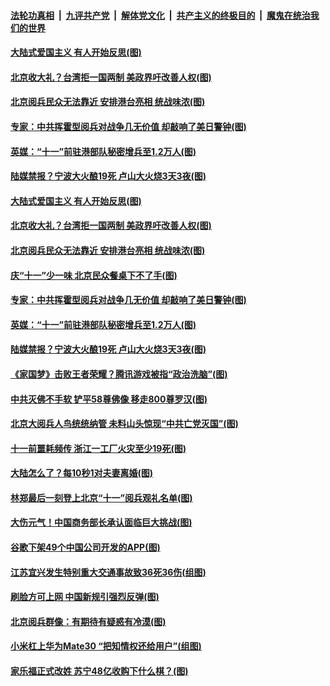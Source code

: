 ####  [法轮功真相](../../../../basic/blob/master/README.md?t=10020552) &nbsp;|&nbsp; [九评共产党](../../../../9ping.md/blob/master/README.md?t=10020552) &nbsp;|&nbsp; [解体党文化](../../../../jtdwh.md/blob/master/README.md?t=10020552)  &nbsp;|&nbsp; [共产主义的终极目的](../../../../gczydzjmd.md/blob/master/README.md?t=10020552) &nbsp;|&nbsp; [魔鬼在统治我们的世界](../../../../mgztzwmdsj.md/blob/master/README.md?t=10020552) 

#### [大陆式爱国主义 有人开始反思(图)](../pages/p1/909169.md?t=10020552) 

#### [北京收大礼？台湾拒一国两制 美政界吁改善人权(图)](../pages/p1/909161.md?t=10020552) 

#### [北京阅兵民众无法靠近 安排港台亮相 统战味浓(图)](../pages/p1/909157.md?t=10020552) 

#### [专家：中共挥霍型阅兵对战争几无价值 却敲响了美日警钟(图)](../pages/p1/909145.md?t=10020552) 

#### [英媒：“十一”前驻港部队秘密增兵至1.2万人(图)](../pages/p1/909072.md?t=10020552) 

#### [陆媒禁报？宁波大火酿19死 卢山大火烧3天3夜(图)](../pages/p1/909063.md?t=10020552) 

#### [大陆式爱国主义 有人开始反思(图)](../pages/p1/909169.md?t=10020552) 

#### [北京收大礼？台湾拒一国两制 美政界吁改善人权(图)](../pages/p1/909161.md?t=10020552) 

#### [北京阅兵民众无法靠近 安排港台亮相 统战味浓(图)](../pages/p1/909157.md?t=10020552) 

#### [庆“十一”少一味 北京民众餐桌下不了手(图)](../pages/p1/909137.md?t=10020552) 

#### [专家：中共挥霍型阅兵对战争几无价值 却敲响了美日警钟(图)](../pages/p1/909145.md?t=10020552) 

#### [英媒：“十一”前驻港部队秘密增兵至1.2万人(图)](../pages/p1/909072.md?t=10020552) 

#### [陆媒禁报？宁波大火酿19死 卢山大火烧3天3夜(图)](../pages/p1/909063.md?t=10020552) 

#### [《家国梦》击败王者荣耀？腾讯游戏被指“政治洗脑”(图)](../pages/p1/909050.md?t=10020552) 

#### [中共灭佛不手软 铲平58尊佛像 移走800尊罗汉(图)](../pages/p1/909049.md?t=10020552) 

#### [北京大阅兵人鸟统统纳管 未料山头惊现“中共亡党灭国”(图)](../pages/p1/909020.md?t=10020552) 

#### [十一前噩耗频传 浙江一工厂火灾至少19死(图)](../pages/p1/908998.md?t=10020552) 

#### [大陆怎么了？每10秒1对夫妻离婚(图)](../pages/p1/908955.md?t=10020552) 

#### [林郑最后一刻登上北京“十一”阅兵观礼名单(图)](../pages/p1/908953.md?t=10020552) 

#### [大伤元气！中国商务部长承认面临巨大挑战(图)](../pages/p1/908914.md?t=10020552) 

#### [谷歌下架49个中国公司开发的APP(图)](../pages/p1/908913.md?t=10020552) 

#### [江苏宜兴发生特别重大交通事故致36死36伤(组图)](../pages/p1/908896.md?t=10020552) 

#### [刷脸方可上网 中国新规引强烈反弹(图)](../pages/p1/908866.md?t=10020552) 

#### [北京阅兵群像：有期待有疑惑有冷漠(图)](../pages/p1/908856.md?t=10020552) 

#### [小米杠上华为Mate30 “把知情权还给用户”(组图)](../pages/p1/908853.md?t=10020552) 

#### [家乐福正式改姓 苏宁48亿收购下什么棋？(图)](../pages/p1/908852.md?t=10020552) 

